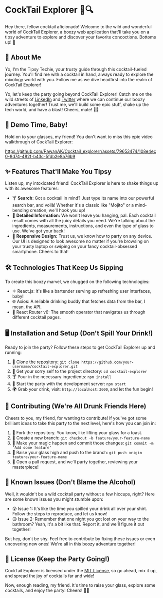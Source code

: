 <!---# CockTail Explorer 🍹🔍

Hey there, fellow tech enthusiast! Welcome to CockTail Explorer, a web application that allows you to explore and discover your favorite cocktails with just a few clicks. 🚀

Let's connect on [LinkedIn](https://www.linkedin.com/in/pawan-ajjar-k/) and [Twitter](https://twitter.com/k_ajjar)! Let's build cool stuff together! 💪


## Demo 🎥


https://github.com/PawanAK/Cocktail_explorerr/assets/79653474/108e4ec0-8d74-482f-b43c-5fdb2e8a76b9


To get a glimpse of the awesome features CockTail Explorer offers, check out this video walkthrough:





## Features ✨

- **Search:** Quickly find cocktails by name using the powerful search bar. Whether it's a classic like "Mojito" or a unique creation, we've got you covered!
- **Detailed Information:** Each cocktail result provides an immersive experience with all the essential details you need. From ingredients and measurements to instructions and glass types, we leave no stone unturned!
- **Responsive Design:** Our team of tech enthusiasts knows the importance of seamless experiences across devices. CockTail Explorer's UI is designed with responsiveness in mind, ensuring it looks great on any screen size.

## Technologies Used 🛠️

To build this tech marvel, we leveraged the following technologies:

- React.js: ![React.js](https://example.com/react-logo.png) A JavaScript library for building user interfaces.
- Axios: ![Axios](https://example.com/axios-logo.png) A promise-based HTTP client for making API requests.
- React Router v6: ![React Router v6](https://example.com/react-router-logo.png) A routing library for React applications.

## Installation and Setup 🖥️

Ready to embark on this cocktail exploration journey yourself? Follow these steps:

1. Clone the repository: `git clone https://github.com/your-username/cocktail-explorer.git`
2. Navigate to the project directory: `cd cocktail-explorer`
3. Install the dependencies: `npm install`
4. Start the development server: `npm start`
5. Open your favorite browser and visit: `http://localhost:3000`

## Contributing 🤝

🎉 We love collaborations and contributions from fellow tech enthusiasts like you! If you have ideas to enhance CockTail Explorer, follow these steps to contribute:

1. Fork the repository.
2. Create a new branch: `git checkout -b feature/your-feature-name`
3. Make your changes and commit them: `git commit -m 'Add some feature'`
4. Push to the branch: `git push origin feature/your-feature-name`
5. Open a pull request, and we'll review it together!

## Known Issues 🐛

🔧 We're constantly working to improve CockTail Explorer. Here are a few known issues you might encounter:

- Issue 1: Description of the issue and steps to reproduce.
- Issue 2: Description of the issue and steps to reproduce.

Please note that this is not an exhaustive list, and there may be other known issues as well. Feel free to contribute by fixing them or reporting new ones!

## License 📄

CockTail Explorer is licensed under the [MIT License](LICENSE), so you're free to clone, modify, and distribute it to your heart's content.



Happy cocktail exploring! Cheers! 🥂🍸 --->

# CockTail Explorer 🍹🔍

Hey there, fellow cocktail aficionado! Welcome to the wild and wonderful world of CockTail Explorer, a boozy web application that'll take you on a tipsy adventure to explore and discover your favorite concoctions. Bottoms up! 🥂

🕺 About Me
------------
Yo, I'm the Tipsy Techie, your trusty guide through this cocktail-fueled journey. You'll find me with a cocktail in hand, always ready to explore the mixology world with you. Follow me as we dive headfirst into the realm of CockTail Explorer!

Yo, let's keep the party going beyond CockTail Explorer! Catch me on the wild streets of [LinkedIn](https://www.linkedin.com/in/pawan-ajjar-k/) and [Twitter](https://twitter.com/k_ajjar) where we can continue our boozy adventures together! Trust me, we'll build some epic stuff, shake up the tech world, and have a blast! Cheers, mate! 🍹🎉



## 🎥 Demo Time, Baby!
Hold on to your glasses, my friend! You don't want to miss this epic video walkthrough of CockTail Explorer:

https://github.com/PawanAK/Cocktail_explorerr/assets/79653474/108e4ec0-8d74-482f-b43c-5fdb2e8a76b9


## ✨ Features That'll Make You Tipsy
Listen up, my intoxicated friend! CockTail Explorer is here to shake things up with its awesome features:

- 🍸 **Search:** Got a cocktail in mind? Just type its name into our powerful search bar, and voilà! Whether it's a classic like "Mojito" or a mind-bending creation, we'll hook you up!
- 🍹 **Detailed Information:** We won't leave you hanging, pal. Each cocktail result comes with all the juicy details you need. We're talking about the ingredients, measurements, instructions, and even the type of glass to use. We've got your back!
- 📱 **Responsive Design:** Trust us, we know how to party on any device. Our UI is designed to look awesome no matter if you're browsing on your trusty laptop or swiping on your fancy cocktail-obsessed smartphone. Cheers to that!

## 🛠️ Technologies That Keep Us Sipping
To create this boozy marvel, we chugged on the following technologies:

- ⚛️ React.js: It's like a bartender serving up refreshing user interfaces, baby!
- 🌐 Axios: A reliable drinking buddy that fetches data from the bar, I mean, the API.
- 🚦 React Router v6: The smooth operator that navigates us through different cocktail pages.

## 🖥️ Installation and Setup (Don't Spill Your Drink!)
Ready to join the party? Follow these steps to get CockTail Explorer up and running:

1. 🍻 Clone the repository: `git clone https://github.com/your-username/cocktail-explorer.git`
2. 🍹 Get your sorry self to the project directory: `cd cocktail-explorer`
3. 🍸 Pour in the necessary ingredients: `npm install`
4. 🚀 Start the party with the development server: `npm start`
5. 🌍 Grab your drink, visit: `http://localhost:3000`, and let the fun begin!

## 🤝 Contributing (We're All Drunk Friends Here)
Cheers to you, my friend, for wanting to contribute! If you've got some brilliant ideas to take this party to the next level, here's how you can join in:

1. 🍻 Fork the repository. You know, like lifting your glass for a toast.
2. 🍹 Create a new branch: `git checkout -b feature/your-feature-name`
3. 🕺 Make your magic happen and commit those changes: `git commit -m 'Add some feature'`
4. 🚀 Raise your glass high and push to the branch: `git push origin feature/your-feature-name`
5. 🎉 Open a pull request, and we'll party together, reviewing your masterpiece!

## 🐛 Known Issues (Don't Blame the Alcohol)
Well, it wouldn't be a wild cocktail party without a few hiccups, right? Here are some known issues you might stumble upon:

- 😵 Issue 1: It's like the time you spilled your drink all over your shirt. Follow the steps to reproduce, and let us know!
- 😩 Issue 2: Remember that one night you got lost on your way to the bathroom? Yeah, it's a bit like that. Report it, and we'll figure it out together!

But hey, don't be shy. Feel free to contribute by fixing these issues or even uncovering new ones! We're all in this boozy adventure together!

## 📄 License (Keep the Party Going!)
CockTail Explorer is licensed under the [MIT License](LICENSE), so go ahead, mix it up, and spread the joy of cocktails far and wide!

Now, enough reading, my friend. It's time to raise your glass, explore some cocktails, and enjoy the party! Cheers! 🍹🎉
